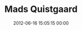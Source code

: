 ---
title: "Mads Quistgaard"
date: 2012-06-16 15:05:15 00:00
permalink: /quistgaard
twitter: "@quistgaar"
likes: [875,354,248,1033]
id: 1048
gravatar: "http://www.gravatar.com/avatar/5b61e074c99edc7a111242e5303a6af9"
---
